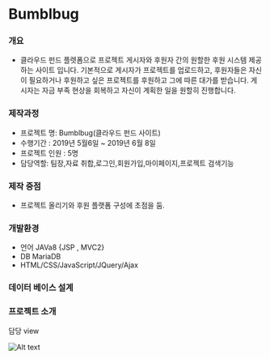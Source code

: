 Bumblbug
========

### 개요
* 클라우드 펀드 플렛폼으로 프로젝트 게시자와 후원자 간의 원할한 후원 시스템 제공하는 사이트 입니다. 
기본적으로 게시자가 프로젝트를 업로드하고, 후원자들은 자신이 필요하거나 후원하고 싶은 프로젝트를 후원하고 그에 따른 대가를 받습니다. 
게시자는 자금 부족 현상을 회복하고 자신이 계획한 일을 원할히 진행합니다.

### 제작과정
* 프로젝트 명: Bumblbug(클라우드 펀드 사이트)
* 수행기간 : 2019년 5월6일 ~ 2019년 6월 8일 
* 프로젝트 인원 : 5명
* 담당역할: 팀장,자료 취합,로그인,회원가입,마이페이지,프로젝트 검색기능

### 제작 중점
* 프로젝트 올리기와 후원 플랫폼 구성에 초점을 둠.

### 개발환경
* 언어
JAVa8 {JSP , MVC2}
* DB
MariaDB
* HTML/CSS/JavaScript/JQuery/Ajax

### 데이터 베이스 설계





### 프로젝트 소개
담당 view

![Alt text](/readme/img/login.jpg)
